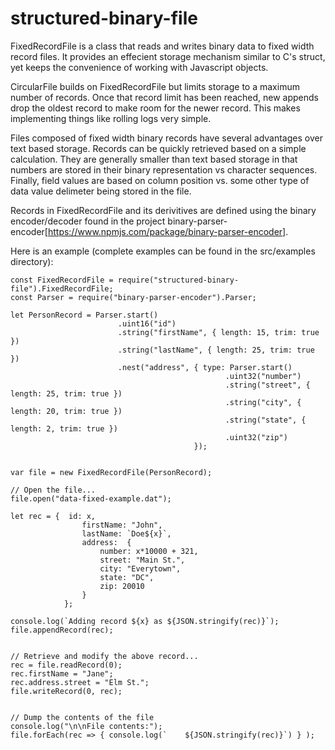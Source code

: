 structured-binary-file
======================
FixedRecordFile is a class that reads and writes binary data to fixed width record files. It provides an effecient storage mechanism similar to C's struct, yet keeps the convenience of working with Javascript objects.

CircularFile builds on FixedRecordFile but limits storage to a maximum number of records. Once that record limit 
has been reached, new appends drop the oldest record to make room for the newer record.  This makes implementing 
things like rolling logs very simple.

Files composed of fixed width binary records have several advantages over text based storage. Records can be quickly retrieved based on a simple calculation. They are generally smaller than text based storage in that numbers are stored in their binary representation vs character sequences. Finally, field values are based on column position vs. some other type of data value delimeter being stored in the file.


Records in FixedRecordFile and its derivitives are defined using the binary encoder/decoder found in the
project binary-parser-encoder[https://www.npmjs.com/package/binary-parser-encoder].

Here is an example (complete examples can be found in the src/examples directory):
```
const FixedRecordFile = require("structured-binary-file").FixedRecordFile;
const Parser = require("binary-parser-encoder").Parser;

let PersonRecord = Parser.start()
                        .uint16("id")
                        .string("firstName", { length: 15, trim: true })
                        .string("lastName", { length: 25, trim: true })
                        .nest("address", { type: Parser.start()
                                                .uint32("number")
                                                .string("street", { length: 25, trim: true })
                                                .string("city", { length: 20, trim: true })
                                                .string("state", { length: 2, trim: true })
                                                .uint32("zip")
                                         });


var file = new FixedRecordFile(PersonRecord);

// Open the file...
file.open("data-fixed-example.dat");

let rec = {  id: x, 
                firstName: "John",
                lastName: `Doe${x}`, 
                address:  {
                    number: x*10000 + 321,
                    street: "Main St.",
                    city: "Everytown",
                    state: "DC",
                    zip: 20010
                }
            };

console.log(`Adding record ${x} as ${JSON.stringify(rec)}`);
file.appendRecord(rec);


// Retrieve and modify the above record...
rec = file.readRecord(0);
rec.firstName = "Jane";
rec.address.street = "Elm St.";
file.writeRecord(0, rec);


// Dump the contents of the file
console.log("\n\nFile contents:");
file.forEach(rec => { console.log(`    ${JSON.stringify(rec)}`) } );

```
